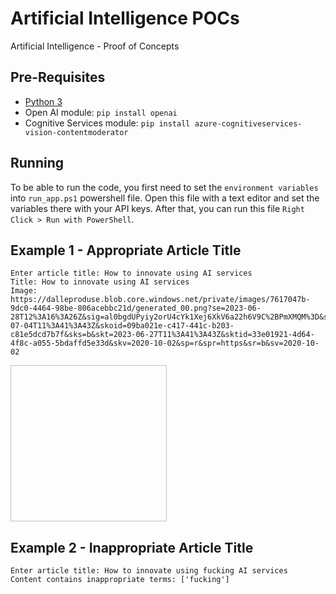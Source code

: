 # Artificial Intelligence POCs

Artificial Intelligence - Proof of Concepts

## Pre-Requisites

- [Python 3](https://www.python.org/)
- Open AI module: `pip install openai`
- Cognitive Services module: `pip install azure-cognitiveservices-vision-contentmoderator`

## Running

To be able to run the code, you first need to set the `environment variables` into `run_app.ps1` powershell file. Open this file with a text editor and set the variables there with your API keys. After that, you can run this file `Right Click > Run with PowerShell`.

## Example 1 - Appropriate Article Title

```text
Enter article title: How to innovate using AI services
Title: How to innovate using AI services
Image: https://dalleproduse.blob.core.windows.net/private/images/7617047b-9dc0-4464-98be-806acebbc21d/generated_00.png?se=2023-06-28T12%3A16%3A26Z&sig=al0bgdUPyiy2orU4cYk1Xej6XkV6a22h6V9C%2BPmXMQM%3D&ske=2023-07-04T11%3A41%3A43Z&skoid=09ba021e-c417-441c-b203-c81e5dcd7b7f&sks=b&skt=2023-06-27T11%3A41%3A43Z&sktid=33e01921-4d64-4f8c-a055-5bdaffd5e33d&skv=2020-10-02&sp=r&spr=https&sr=b&sv=2020-10-02
```

<img url="https://dalleproduse.blob.core.windows.net/private/images/7617047b-9dc0-4464-98be-806acebbc21d/generated_00.png?se=2023-06-28T12%3A16%3A26Z&sig=al0bgdUPyiy2orU4cYk1Xej6XkV6a22h6V9C%2BPmXMQM%3D&ske=2023-07-04T11%3A41%3A43Z&skoid=09ba021e-c417-441c-b203-c81e5dcd7b7f&sks=b&skt=2023-06-27T11%3A41%3A43Z&sktid=33e01921-4d64-4f8c-a055-5bdaffd5e33d&skv=2020-10-02&sp=r&spr=https&sr=b&sv=2020-10-02" width="250px" height="250px"/>

## Example 2 - Inappropriate Article Title

```
Enter article title: How to innovate using fucking AI services
Content contains inappropriate terms: ['fucking']
```
